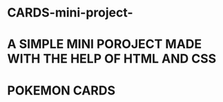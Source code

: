 # CARDS-mini-project-

# A SIMPLE MINI POROJECT MADE WITH THE HELP OF HTML AND CSS
# POKEMON CARDS 
